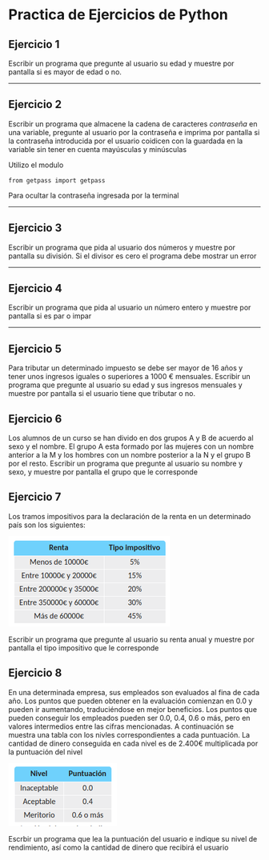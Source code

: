 # Practica de Ejercicios de Python 

## Ejercicio 1 
Escribir un programa que pregunte al usuario su edad y muestre por pantalla si es mayor de edad o no.

___

## Ejercicio 2

Escribir un programa que almacene la cadena de
caracteres *contraseña* en una variable, pregunte al usuario por la contraseña e imprima por pantalla si la contraseña introducida por el usuario coidicen con la guardada en la variable sin tener en cuenta mayúsculas y minúsculas

Utilizo el modulo 

~~~
from getpass import getpass
~~~

Para ocultar la contraseña ingresada por la terminal

___

## Ejercicio 3

Escribir un programa que pida al usuario dos números y muestre por pantalla su división. Si el divisor es cero el programa debe mostrar un error 

___

## Ejercicio 4

Escribir un programa que pida al usuario un número entero y muestre por pantalla si es par o impar 

___

## Ejercicio 5

Para tributar un determinado impuesto se debe ser mayor de 16 años y tener unos ingresos iguales o superiores a 1000 € mensuales. Escribir un programa que pregunte al usuario su edad y sus ingresos mensuales y muestre por pantalla si el usuario tiene que tributar o no.

## Ejercicio 6

Los alumnos de un curso se han divido en dos grupos A y B de acuerdo al sexo y el nombre. El grupo A esta formado por las mujeres con un nombre anterior a la M  y los hombres con un nombre posterior a la N y el grupo B por el resto. Escribir un programa que pregunte al usuario su nombre y sexo, y muestre por pantalla el grupo que le corresponde

## Ejercicio 7 

Los tramos impositivos para la declaración de la renta en un determinado país son los siguientes:

![Impuestos en los paises ejemplo](./impuestos.png)

Escribir un programa que pregunte al usuario su renta anual y muestre por pantalla el tipo impositivo que le corresponde

## Ejercicio 8

En una determinada empresa, sus empleados son evaluados al fina de cada año. Los puntos que pueden obtener en la evaluación comienzan en 0.0 y pueden ir aumentando, traduciéndose en mejor beneficios. Los puntos que pueden conseguir los empleados pueden ser 0.0, 0.4, 0.6 o más, pero en valores intermedios entre las cifras mencionadas. A continuación se muestra una tabla con los nivles correspondientes a cada puntuación. La cantidad de dinero conseguida en cada nivel es de 2.400€ multiplicada por la puntuación del nivel


![Ejercicio 8 tabla de puntuación](./ejercicio_8.png)

Escrbir un programa que lea la puntuación del usuario e indique su nivel de rendimiento, así como la cantidad de dinero que recibirá el usuario